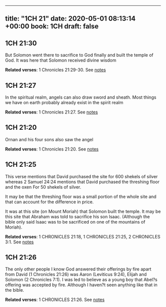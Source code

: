 
---
title: "1CH 21"
date: 2020-05-01 08:13:14 +00:00
book: 1CH
draft: false
---

## 1CH 21:30

But Solomon went there to sacrifice to God finally and built the temple of God. It was here that Solomon received divine wisdom

**Related verses**: 1 Chronicles 21:29-30. See [notes](https://my.bible.com/notes/3419740153710370971)


## 1CH 21:27

In the spiritual realm, angels can also draw sword and sheath. Most things we have on earth probably already exist in the spirit realm

**Related verses**: 1 Chronicles 21:27. See [notes](https://my.bible.com/notes/3419739442591293588)


## 1CH 21:20

Ornan and his four sons also saw the angel

**Related verses**: 1 Chronicles 21:20. See [notes](https://my.bible.com/notes/3419738113533796485)


## 1CH 21:25

This verse mentions that David purchased the site for 600 shekels of silver whereas 2 Samuel 24:24 mentions that David purchased the threshing floor and the oxen For 50 shekels of silver.

It may be that the threshing floor was a small portion of the whole site and that can account for the difference in price. 

It was at this site (on Mount Moriah) that Solomon built the temple. It may be this site that Abraham was told to sacrifice his son Isaac. (Although the bible only said Isaac was to be sacrificed on one of the mountains of Moriah).

**Related verses**: 1 CHRONICLES 21:18, 1 CHRONICLES 21:25, 2 CHRONICLES 3:1. See [notes](https://my.bible.com/notes/2795131597493100779)


## 1CH 21:26

The only other people I know God answered their offerings by fire apart from David (1 Chronicles 21:26) was Aaron (Leviticus 9:24), Elijah and Solomon (2 Chronicles 7:1). I was led to believe as a young boy that Abel?s offering was accepted by fire. Although I haven?t seen anything like that in the bible.

**Related verses**: 1 CHRONICLES 21:26. See [notes](https://my.bible.com/notes/2795122822900080794)

